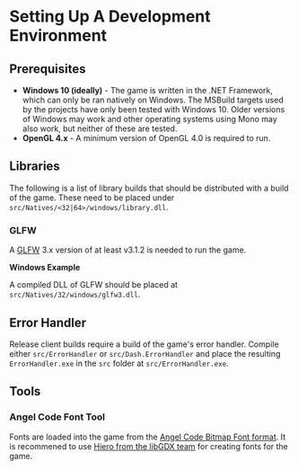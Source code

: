 # Setting Up A Development Environment

## Prerequisites
- **Windows 10 (ideally)** - The game is written in the .NET Framework, which can only be ran natively on Windows. The MSBuild targets used by the projects have only been tested with Windows 10. Older versions of Windows may work and other operating systems using Mono may also work, but neither of these are tested.
- **OpenGL 4.x** - A minimum version of OpenGL 4.0 is required to run.

## Libraries

The following is a list of library builds that should be distributed with a build of the game. These need to be placed under `src/Natives/<32|64>/windows/library.dll`.

### GLFW
A [GLFW](http://www.glfw.org/) 3.x version of at least v3.1.2 is needed to run the game.

**Windows Example**

A compiled DLL of GLFW should be placed at `src/Natives/32/windows/glfw3.dll`.

## Error Handler
Release client builds require a build of the game's error handler. Compile either `src/ErrorHandler` or `src/Dash.ErrorHandler` and place the resulting `ErrorHandler.exe` in the `src` folder at `src/ErrorHandler.exe`.

## Tools

### Angel Code Font Tool
Fonts are loaded into the game from the [Angel Code Bitmap Font format](http://www.angelcode.com/products/bmfont/). It is recommened to use [Hiero from the libGDX team](https://github.com/libgdx/libgdx/wiki/Hiero) for creating fonts for the game.
